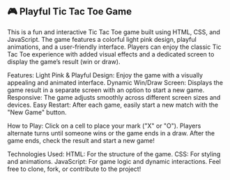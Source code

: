 ## 🎮 Playful Tic Tac Toe Game 

This is a fun and interactive Tic Tac Toe game built using HTML, CSS, and JavaScript. The game features a colorful light pink design, playful animations, and a user-friendly interface. Players can enjoy the classic Tic Tac Toe experience with added visual effects and a dedicated screen to display the game’s result (win or draw).

Features:
Light Pink & Playful Design: Enjoy the game with a visually appealing and animated interface.
Dynamic Win/Draw Screen: Displays the game result in a separate screen with an option to start a new game.
Responsive: The game adjusts smoothly across different screen sizes and devices.
Easy Restart: After each game, easily start a new match with the "New Game" button.

How to Play:
Click on a cell to place your mark ("X" or "O").
Players alternate turns until someone wins or the game ends in a draw.
After the game ends, check the result and start a new game!

Technologies Used:
HTML: For the structure of the game.
CSS: For styling and animations.
JavaScript: For game logic and dynamic interactions.
Feel free to clone, fork, or contribute to the project!

